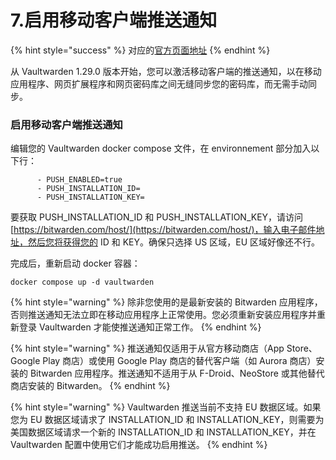 # 7.启用移动客户端推送通知

{% hint style="success" %}
对应的[官方页面地址](https://github.com/dani-garcia/vaultwarden/wiki/Enabling-Mobile-Client-push-notification)
{% endhint %}

从 Vaultwarden 1.29.0 版本开始，您可以激活移动客户端的推送通知，以在移动应用程序、网页扩展程序和网页密码库之间无缝同步您的密码库，而无需手动同步。

### 启用移动客户端推送通知 <a href="#enable-mobile-client-push-notification" id="enable-mobile-client-push-notification"></a>

编辑您的 Vaultwarden docker compose 文件，在 environnement 部分加入以下行：

```
      - PUSH_ENABLED=true
      - PUSH_INSTALLATION_ID=
      - PUSH_INSTALLATION_KEY=
```

要获取 PUSH\_INSTALLATION\_ID 和 PUSH\_INSTALLATION\_KEY，请访问 [https://bitwarden.com/host/](https://bitwarden.com/host/)，输入电子邮件地址，然后您将获得您的 ID 和 KEY。确保只选择 US 区域，EU 区域好像还不行。

完成后，重新启动 docker 容器：

```
docker compose up -d vaultwarden
```

{% hint style="warning" %}
除非您使用的是最新安装的 Bitwarden 应用程序，否则推送通知无法立即在移动应用程序上正常使用。您必须重新安装应用程序并重新登录 Vaultwarden 才能使推送通知正常工作。
{% endhint %}

{% hint style="warning" %}
推送通知仅适用于从官方移动商店（App Store、Google Play 商店）或使用 Google Play 商店的替代客户端（如 Aurora 商店）安装的 Bitwarden 应用程序。推送通知不适用于从 F-Droid、NeoStore 或其他替代商店安装的 Bitwarden。
{% endhint %}

{% hint style="warning" %}
Vaultwarden 推送当前不支持 EU 数据区域。如果您为 EU 数据区域请求了 INSTALLATION\_ID 和 INSTALLATION\_KEY，则需要为美国数据区域请求一个新的 INSTALLATION\_ID 和 INSTALLATION\_KEY，并在 Vaultwarden 配置中使用它们才能成功启用推送。
{% endhint %}
